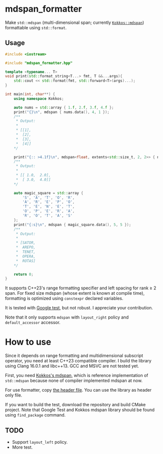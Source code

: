 # mdspan_formatter
Make `std::mdspan` (multi-dimensional span; currently [`Kokkos::mdspan`](https://github.com/kokkos/mdspan)) formattable using `std::format`.

## Usage

```c++
#include <iostream>

#include "mdspan_formatter.hpp"

template <typename... T>
void print(std::format_string<T...> fmt, T &&...args){
    std::cout << std::format(fmt, std::forward<T>(args)...);
}

int main(int, char**) {
    using namespace Kokkos;

    auto nums = std::array { 1.f, 2.f, 3.f, 4.f };
    print("{}\n", mdspan { nums.data(), 4, 1 });
    /**
     * Output:
     * 
     * [[1],
     *  [2],
     *  [3],
     *  [4]]
    */

    print("{:: >4.1f}\n", mdspan<float, extents<std::size_t, 2, 2>> { nums.data() });
    /**
     * Output:
     * 
     * [[ 1.0,  2.0],
     *  [ 3.0,  4.0]]
    */

    auto magic_square = std::array {
        'S', 'A', 'T', 'O', 'R',
        'A', 'R', 'E', 'P', 'O',
        'T', 'E', 'N', 'E', 'T',
        'O', 'P', 'E', 'R', 'A',
        'R', 'O', 'T', 'A', 'S'
    };
    print("{:s}\n", mdspan { magic_square.data(), 5, 5 });
    /**
     * Output:
     * 
     * [SATOR,
     *  AREPO,
     *  TENET,
     *  OPERA,
     *  ROTAS]
    */

    return 0;
}
```

It supports C++23's range formatting specifier and left spacing for rank ≥ 2 span.
For fixed size mdspan (whose extent is known at compile time), formatting is optimized using `constexpr` declared variables.

It is tested with [Google test](https://github.com/google/googletest/issues), but not robust. I appreciate your contribution.

Note that it only supports `mdspan` with `layout_right` policy and `default_accessor` accessor.

# How to use

Since it depends on range formatting and multidimensional subscript operator, you need at least C++23 compatible compiler.
I build the library using Clang 16.0.1 and libc++13. GCC and MSVC are not tested yet.

First, you need [Kokkos's mdspan](https://github.com/kokkos/mdspan), which is reference implementation of `std::mdspan` because none of compiler
implemented mdspan at now.

For use formatter, copy [the header file](https://github.com/stripe2933/mdspan_formatter/blob/main/include/mdspan_formatter.hpp).
You can use the library as header only file.

If you want to build the test, download the repository and build CMake project. Note that Google Test and Kokkos mdspan library should be found using
`find_package` command.

## TODO

- Support `layout_left` policy.
- More test.
